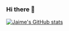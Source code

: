 ### Hi there 👋

[![Jaime's GitHub stats](https://github-readme-stats.vercel.app/api?username=jaime-prog)](https://github.com/jaime-prog/github-readme-stats)

<!--
**Jaime-prog/Jaime-prog** is a ✨ _special_ ✨ repository because its `README.md` (this file) appears on your GitHub profile.

Here are some ideas to get you started:

- 🔭 I’m currently working on ...
- 🌱 I’m currently learning ...
- 👯 I’m looking to collaborate on ...
- 🤔 I’m looking for help with ...
- 💬 Ask me about ...
- 📫 How to reach me: ...
- 😄 Pronouns: ...
- ⚡ Fun fact: ...
-->
